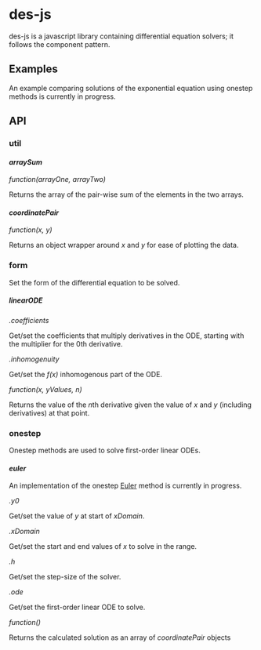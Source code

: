 # des-js

des-js is a javascript library containing differential equation solvers; it follows the component pattern. 

## Examples

An example comparing solutions of the exponential equation using onestep methods is currently in progress.

## API

### util

#### *arraySum*

*function(arrayOne, arrayTwo)*

Returns the array of the pair-wise sum of the elements in the two arrays.

#### *coordinatePair*

*function(x, y)*

Returns an object wrapper around *x* and *y* for ease of plotting the data.

### form

Set the form of the differential equation to be solved.

##### *linearODE*

*.coefficients*

Get/set the coefficients that multiply derivatives in the ODE, starting with the multiplier for the 0th derivative.

*.inhomogenuity*

Get/set the *f(x)* inhomogenous part of the ODE.

*function(x, yValues, n)*

Returns the value of the *n*th derivative given the value of *x* and *y* (including derivatives) at that point.

### onestep

Onestep methods are used to solve first-order linear ODEs.

#### *euler*

An implementation of the onestep [Euler](https://en.wikipedia.org/wiki/Euler_method) method is currently in progress.

*.y0*

Get/set the value of *y* at start of *xDomain*.

*.xDomain*

Get/set the start and end values of *x* to solve in the range.

*.h*

Get/set the step-size of the solver.

*.ode*

Get/set the first-order linear ODE to solve.

*function()*

Returns the calculated solution as an array of *coordinatePair* objects